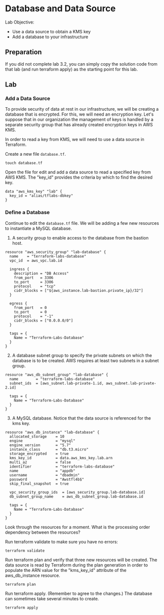 # Database and Data Source

Lab Objective:
- Use a data source to obtain a KMS key
- Add a database to your infrastructure

## Preparation

If you did not complete lab 3.2, you can simply copy the solution code from that lab (and run terraform apply) as the starting point for this lab.

## Lab

### Add a Data Source

To provide security of data at rest in our infrastructure, we will be creating a database that is encrypted.  For this, we will need an encryption key.  Let's suppose that in our organization the management of keys is handled by a separate security group that has already created encryption keys in AWS KMS.

In order to read a key from KMS, we will need to use a data source in Terraform.

Create a new file `database.tf`.
```
touch database.tf
```

Open the file for edit and add a data source to read a specified key from AWS KMS.  The "key_id" provides the criteria by which to find the desired key.
```
data "aws_kms_key" "lab" {
  key_id = "alias/tflabs-dbkey"
}
```

### Define a Database

Continue to edit the `database.tf` file.  We will be adding a few new resources to instantiate a MySQL database.

1. A security group to enable access to the database from the bastion host.
```
resource "aws_security_group" "lab-database" {
  name    = "terraform-labs-database"
  vpc_id  = aws_vpc.lab.id

  ingress {
    description = "DB Access"
    from_port   = 3306
    to_port     = 3306
    protocol    = "tcp"
    cidr_blocks = ["${aws_instance.lab-bastion.private_ip}/32"]
  }

  egress {
    from_port   = 0
    to_port     = 0
    protocol    = "-1"
    cidr_blocks = ["0.0.0.0/0"]
  }

  tags = {
    Name = "Terraform-Labs-Database"
  }
}
```

2. A database subnet group to specify the private subnets on which the database is to be created.  AWS requires at least two subnets in a subnet group.
```
resource "aws_db_subnet_group" "lab-database" {
  name        = "terraform-labs-database"
  subnet_ids  = [aws_subnet.lab-private-1.id, aws_subnet.lab-private-2.id]

  tags = {
    Name = "Terraform-Labs-Database"
  }
}
```

3. A MySQL database. Notice that the data source is referenced for the kms key.
```
resource "aws_db_instance" "lab-database" {
  allocated_storage    = 10
  engine               = "mysql"
  engine_version       = "5.7"
  instance_class       = "db.t3.micro"
  storage_encrypted    = true
  kms_key_id           = data.aws_kms_key.lab.arn
  multi_az             = false
  identifier           = "terraform-labs-database"
  name                 = "appdb"
  username             = "dbadmin"
  password             = "Awstfl4b$"
  skip_final_snapshot  = true

  vpc_security_group_ids  = [aws_security_group.lab-database.id]
  db_subnet_group_name    = aws_db_subnet_group.lab-database.id

  tags = {
    Name = "Terraform-Labs-Database"
  }
}
```

Look through the resources for a moment. What is the processing order dependency between the resources?

Run terraform validate to make sure you have no errors:
```
terraform validate
```

Run terraform plan and verify that three new resources will be created.  The data source is read by Terraform during the plan generation in order to populate the ARN value for the "kms_key_id" attribute of the aws_db_instance resource.
```
terraform plan
```

Run terraform apply. (Remember to agree to the changes.)  The database can sometimes take several minutes to create.
```
terraform apply
```
